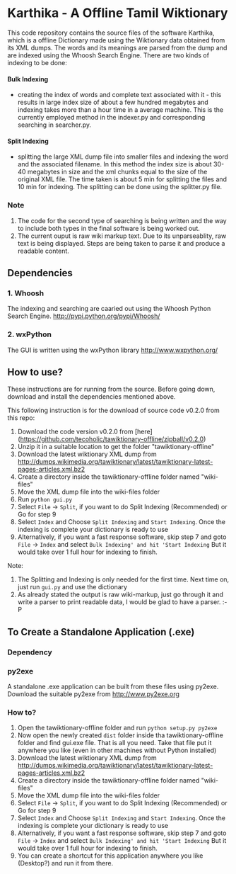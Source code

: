 # Karthika - A Offline Tamil Wiktionary
This code repository contains the source files of the software Karthika, which is a offline
Dictionary made using the Wiktionary data obtained from its XML dumps. The words and its meanings
are parsed from the dump and are indexed using the Whoosh Search Engine. There are two kinds of 
indexing to be done:
#### Bulk Indexing
* creating the index of words and complete text associated with it - this results in large index size
of about a few hundred megabytes and indexing takes more than a hour time in a average machine. 
This is the currently employed method in the indexer.py and corresponding searching in searcher.py.
#### Split Indexing
* splitting the large XML dump file into smaller files and indexing the word and the associated filename.
In this method the index size is about 30-40 megabytes in size and the xml chunks equal to the size of the
original XML file. The time taken is about 5 min for splitting the files and 10 min for indexing. The splitting
can be done using the splitter.py file.

### Note
1. The code for the second type of searching is being written and the way to include both types in the final software
is being worked out.
2. The current ouput is raw wiki markup text. Due to its unparseablity, raw text is being displayed. Steps are being 
taken to parse it and produce a readable content.

## Dependencies
### 1. Whoosh
The indexing and searching are caaried out using the Whoosh Python Search Engine.
http://pypi.python.org/pypi/Whoosh/

### 2. wxPython
The GUI is written using the wxPython library
http://www.wxpython.org/

## How to use?
These instructions are for running from the source.
Before going down, download and install the dependencies mentioned above.

This following instruction is for the download of source code v0.2.0 from this repo:

1. Download the code version v0.2.0 from [here] (https://github.com/tecoholic/tawiktionary-offline/zipball/v0.2.0)
2. Unzip it in a suitable location to get the folder "tawiktionary-offline"
3. Download the latest wiktionary XML dump from http://dumps.wikimedia.org/tawiktionary/latest/tawiktionary-latest-pages-articles.xml.bz2
4. Create a directory inside the tawiktionary-offline folder named "wiki-files"
5. Move the XML dump file into the wiki-files folder
6. Run `python gui.py`
7. Select `File` -> `Split`, if you want to do Split Indexing (Recommended) or Go for step 9
8. Select `Index` and Choose `Split Indexing` and `Start Indexing`. Once the indexing is complete your dictionary is ready to use
9. Alternatively, if you want a fast response software, skip step 7 and goto `File` -> `Index` and select `Bulk Indexing' and hit 'Start Indexing`
But it would take over 1 full hour for indexing to finish.

Note:

1. The Splitting and Indexing is only needed for the first time. Next time on, just run `gui.py` and use the dictionary
2. As already stated the output is raw wiki-markup, just go through it and write a parser to print readable data,
I would be glad to have a parser. :-P

## To Create a Standalone Application (.exe)
### Dependency
### py2exe
A standalone .exe application can be built from these files using py2exe. Download the suitable py2exe from http://www.py2exe.org

### How to?

1. Open the tawiktionary-offline folder and run `python setup.py py2exe`
2. Now open the newly created `dist` folder inside tha tawiktionary-offline folder and find gui.exe file.
That is all you need. Take that file put it anywhere you like (even in other machines without Python installed)
3. Download the latest wiktionary XML dump from http://dumps.wikimedia.org/tawiktionary/latest/tawiktionary-latest-pages-articles.xml.bz2
4. Create a directory inside the tawiktionary-offline folder named "wiki-files"
5. Move the XML dump file into the wiki-files folder
6. Select `File` -> `Split`, if you want to do Split Indexing (Recommended) or Go for step 9
7. Select `Index` and Choose `Split Indexing` and `Start Indexing`. Once the indexing is complete your dictionary is ready to use
8. Alternatively, if you want a fast response software, skip step 7 and goto `File` -> `Index` and select `Bulk Indexing' and hit 'Start Indexing`
But it would take over 1 full hour for indexing to finish.
9. You can create a shortcut for this application anywhere you like (Desktop?) and run it from there.